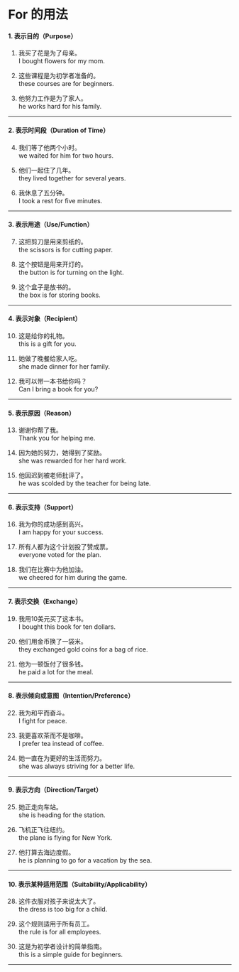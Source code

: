 # For 的用法


#### **1. 表示目的（Purpose）**  
1. 我买了花是为了母亲。  
I bought flowers for my mom.

2. 这些课程是为初学者准备的。  
these courses are for beginners.

3. 他努力工作是为了家人。  
he works hard for his family.

---


#### **2. 表示时间段（Duration of Time）**  
4. 我们等了他两个小时。  
we waited for him for two hours.

5. 他们一起住了几年。  
they lived together for several years.

6. 我休息了五分钟。  
I took a rest for five minutes.

---

#### **3. 表示用途（Use/Function）**  
7. 这把剪刀是用来剪纸的。  
the scissors is for cutting paper.

8. 这个按钮是用来开灯的。  
the button is for turning on the light.

9. 这个盒子是放书的。  
the box is for storing books.


---

#### **4. 表示对象（Recipient）**  
10. 这是给你的礼物。  
this is a gift for you.

11. 她做了晚餐给家人吃。  
she made dinner for her family.

12. 我可以带一本书给你吗？  
Can I bring a book for you?

---

#### **5. 表示原因（Reason）**  
13. 谢谢你帮了我。  
Thank you for helping me.

14. 因为她的努力，她得到了奖励。   
she was rewarded for her hard work.

15. 他因迟到被老师批评了。  
he was scolded by the teacher for being late.


---

#### **6. 表示支持（Support）**  
16. 我为你的成功感到高兴。  
I am happy for your success.

17. 所有人都为这个计划投了赞成票。  
everyone voted for the plan.

18. 我们在比赛中为他加油。  
we cheered for him during the game.


---

#### **7. 表示交换（Exchange）**  
19. 我用10美元买了这本书。  
I bought this book for ten dollars.

20. 他们用金币换了一袋米。  
they exchanged gold coins for a bag of rice.

21. 他为一顿饭付了很多钱。  
he paid a lot for the meal.


---

#### **8. 表示倾向或意图（Intention/Preference）**  
22. 我为和平而奋斗。  
I fight for peace.

23. 我更喜欢茶而不是咖啡。  
I prefer tea instead of coffee.

24. 她一直在为更好的生活而努力。   
she was always striving for a better life.


---

#### **9. 表示方向（Direction/Target）**  
25. 她正走向车站。  
she is heading for the station.

26. 飞机正飞往纽约。  
the plane is flying for New York.

27. 他打算去海边度假。  
he is planning to go for a vacation by the sea.


---

#### **10. 表示某种适用范围（Suitability/Applicability）**  
28. 这件衣服对孩子来说太大了。  
the dress is too big for a child.

29. 这个规则适用于所有员工。  
the rule is for all employees.

30. 这是为初学者设计的简单指南。  
this is a simple guide for beginners.


---
